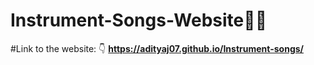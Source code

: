 # Instrument-Songs-Website🎵🎷
#Link to the website: 👇
**https://adityaj07.github.io/Instrument-songs/**
